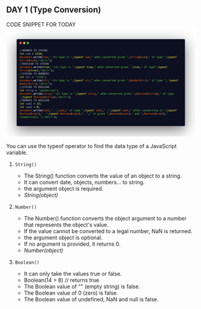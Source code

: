 ## DAY 1 (Type Conversion)

CODE SNIPPET FOR TODAY
![code snippet](codesnippet.png)

You can use the typeof operator to find the data type of a JavaScript variable.

1. `String()`

   - The String() function converts the value of an object to a string.
   - It can convert date, objects, numbers... to string.
   - the argument object is required.
   - _String(object)_

2. `Number()`

   - The Number() function converts the object argument to a number that represents the object's value.
   - If the value cannot be converted to a legal number, NaN is returned.
   - the argument object is optional.
   - If no argument is provided, it returns 0.
   - _Number(object)_

3. `Boolean()`

   - It can only take the values true or false.
   - Boolean(14 > 8) // returns true
   - The Boolean value of "" (empty string) is false.
   - The Boolean value of 0 (zero) is false.
   - The Boolean value of undefined, NaN and null is false.
